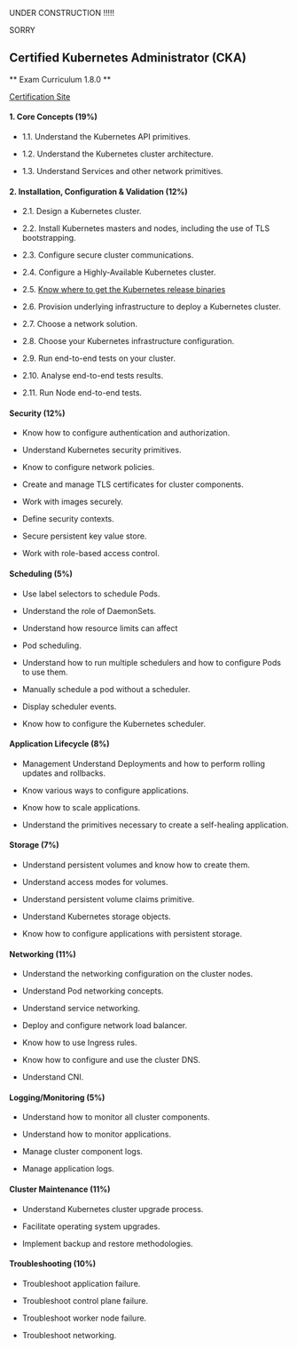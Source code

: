 UNDER CONSTRUCTION !!!!!

SORRY 



## Certified Kubernetes Administrator (CKA)

** Exam Curriculum 1.8.0 **


[Certification Site](https://www.cncf.io/certification/expert/)



#### 1. Core Concepts (19%)

- 1.1. Understand the Kubernetes API primitives.

- 1.2. Understand the Kubernetes cluster architecture.

- 1.3. Understand Services and other network primitives.



#### 2. Installation, Configuration & Validation (12%)


- 2.1. Design a Kubernetes cluster.

- 2.2. Install Kubernetes masters and nodes, including the use of TLS bootstrapping.

- 2.3. Configure secure cluster communications.

- 2.4. Configure a Highly-Available Kubernetes cluster.

- 2.5. [Know where to get the Kubernetes release binaries](docs/2.5.md)

- 2.6. Provision underlying infrastructure to deploy a Kubernetes cluster.

- 2.7. Choose a network solution.

- 2.8. Choose your Kubernetes infrastructure configuration.

- 2.9. Run end-to-end tests on your cluster.

- 2.10. Analyse end-to-end tests results.

- 2.11.  Run Node end-to-end tests.


#### Security (12%)


- Know how to configure authentication and authorization.

- Understand Kubernetes security primitives.

- Know to configure network policies.

- Create and manage TLS certificates for cluster components.

- Work with images securely.

- Define security contexts.

- Secure persistent key value store.

- Work with role-based access control.


#### Scheduling (5%)

- Use label selectors to schedule Pods.

- Understand the role of DaemonSets.

- Understand how resource limits can affect

- Pod scheduling.

- Understand how to run multiple schedulers and how to configure Pods to use them.

- Manually schedule a pod without a scheduler.

- Display scheduler events.

- Know how to configure the Kubernetes scheduler.



#### Application Lifecycle (8%)

- Management Understand Deployments and how to perform rolling updates and rollbacks.

- Know various ways to configure applications.

- Know how to scale applications.

- Understand the primitives necessary to create a self-healing application.


#### Storage (7%)

- Understand persistent volumes and know how to create them.

- Understand access modes for volumes.

- Understand persistent volume claims primitive.

- Understand Kubernetes storage objects.

- Know how to configure applications with persistent storage.


#### Networking (11%)

- Understand the networking configuration on the cluster nodes.

- Understand Pod networking concepts.

- Understand service networking.

- Deploy and configure network load balancer.

- Know how to use Ingress rules.

- Know how to configure and use the cluster DNS.

- Understand CNI.



#### Logging/Monitoring (5%)

- Understand how to monitor all cluster components.

- Understand how to monitor applications.

- Manage cluster component logs.

- Manage application logs.


#### Cluster Maintenance (11%)

- Understand Kubernetes cluster upgrade process.

- Facilitate operating system upgrades.

- Implement backup and restore methodologies.


#### Troubleshooting (10%)

- Troubleshoot application failure.

- Troubleshoot control plane failure.

- Troubleshoot worker node failure.

- Troubleshoot networking.
